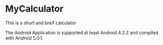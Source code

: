 # MyCalculator
This is a short and breif calculator

The Android Application is supported at least Android 4.2.2 and compiled with Android 5.0.1.
